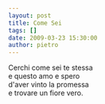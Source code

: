 ```yaml
---
layout: post
title: Come Sei
tags: []
date: 2009-03-23 15:30:00
author: pietro
---
```

Cerchi come sei te stessa<br/>e questo amo e spero<br/>d'aver vinto la promessa<br/>e trovare un fiore vero.
